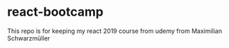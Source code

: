 # react-bootcamp
This repo is for keeping my react 2019 course from udemy from Maximilian Schwarzmüller
